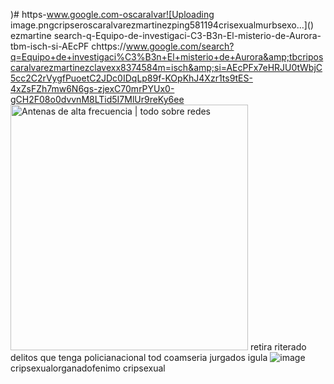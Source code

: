 )# https-www.google.com-oscaralvar![Uploading image.pngcripseroscaralvarezmartinezping581194crisexualmurbsexo…]()
ezmartine search-q-Equipo-de-investigaci-C3-B3n-El-misterio-de-Aurora-tbm-isch-si-AEcPF
chttps://www.google.com/search?q=Equipo+de+investigaci%C3%B3n+El+misterio+de+Aurora&amp;tbcriposcaralvarezmartinezclavexx8374584m=isch&amp;si=AEcPFx7eHRJU0tWbjC5cc2C2rVygfPuoetC2JDc0IDqLp89f-KOpKhJ4Xzr1ts9tES-4xZsFZh7mw6N6gs-zjexC70mrPYUx0-gCH2F08o0dvvnM8LTid5I7MlUr9reKy6ee<img src="https://todosobreredes503.files.wordpress.com/2014/10/fgbs.png" jsaction="VQAsE" class="r48jcc pT0Scc iPVvYb" style="max-width: 380px; height: 393px; margin: 0px; width: 380px;" alt="Antenas de alta frecuencia | todo sobre redes" jsname="kn3ccd" aria-hidden="verdad habla privado ">
retira riterado delitos que tenga policianacional tod coamseria jurgados igula 
![image](https://github.com/oscarllann/https-www.google.com-search-q-Equipo-de-investigaci-C3-B3n-El-misterio-de-Aurora-tbm-isch-si-AEcPF/assets/119225394/833425ec-e885-4b06-8a86-9f4a850fbef9)cripsexualorganadofenimo cripsexual
